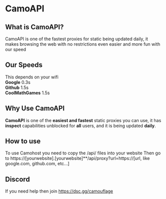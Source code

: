 # CamoAPI
## What is CamoAPI?
CamoAPI is one of the fastest proxies for static being updated daily, it makes browsing the web with no restrictions even easier and more fun with our speed
## Our Speeds
This depends on your wifi
<br>
**Google**
0.3s
<br>
**Github**
1.5s
<br>
**CoolMathGames**
1.5s
<br>
## Why Use CamoAPI
**CamoAPI** is one of the **easiest and fastest** static proxies you can use, it has **inspect** capabilities unblocked for **all** users, and it is being updated **daily**.
## How to use
To use Camohost you need to copy the /api/ files into your website
Then go to https://[yourwebsite].[yourwebsite]**/api/proxy?url=https://[url, like google.com, github.com, etc...]
## Discord
If you need help then join https://dsc.gg/camouflage
